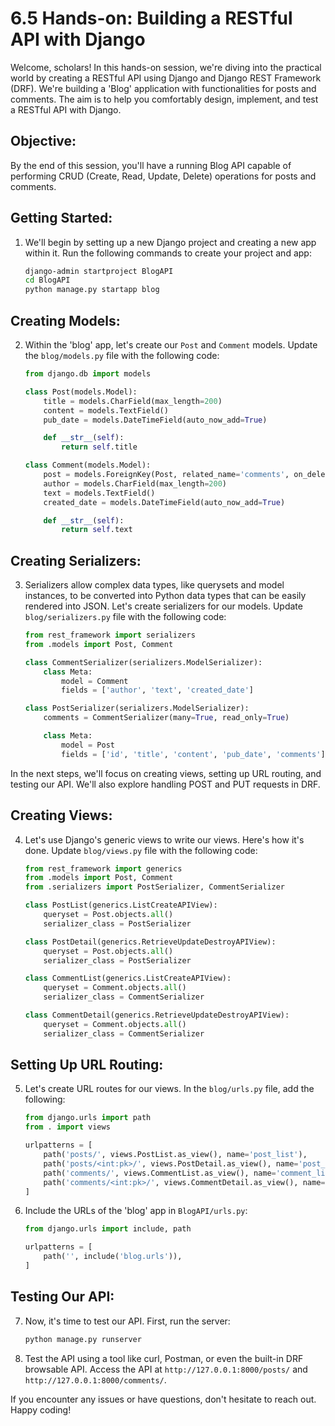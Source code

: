 # 6.5 Hands-on: Building a RESTful API with Django

Welcome, scholars! In this hands-on session, we're diving into the practical world by creating a RESTful API using Django and Django REST Framework (DRF). We're building a 'Blog' application with functionalities for posts and comments. The aim is to help you comfortably design, implement, and test a RESTful API with Django.

## Objective:
By the end of this session, you'll have a running Blog API capable of performing CRUD (Create, Read, Update, Delete) operations for posts and comments.

## Getting Started:

1. We'll begin by setting up a new Django project and creating a new app within it. Run the following commands to create your project and app:

    ```bash
    django-admin startproject BlogAPI
    cd BlogAPI
    python manage.py startapp blog
    ```

## Creating Models:

2. Within the 'blog' app, let's create our `Post` and `Comment` models. Update the `blog/models.py` file with the following code:

    ```python
    from django.db import models

    class Post(models.Model):
        title = models.CharField(max_length=200)
        content = models.TextField()
        pub_date = models.DateTimeField(auto_now_add=True)

        def __str__(self):
            return self.title

    class Comment(models.Model):
        post = models.ForeignKey(Post, related_name='comments', on_delete=models.CASCADE)
        author = models.CharField(max_length=200)
        text = models.TextField()
        created_date = models.DateTimeField(auto_now_add=True)

        def __str__(self):
            return self.text
    ```

## Creating Serializers:

3. Serializers allow complex data types, like querysets and model instances, to be converted into Python data types that can be easily rendered into JSON. Let's create serializers for our models. Update `blog/serializers.py` file with the following code:

    ```python
    from rest_framework import serializers
    from .models import Post, Comment

    class CommentSerializer(serializers.ModelSerializer):
        class Meta:
            model = Comment
            fields = ['author', 'text', 'created_date']

    class PostSerializer(serializers.ModelSerializer):
        comments = CommentSerializer(many=True, read_only=True)

        class Meta:
            model = Post
            fields = ['id', 'title', 'content', 'pub_date', 'comments']
    ```

In the next steps, we'll focus on creating views, setting up URL routing, and testing our API. We'll also explore handling POST and PUT requests in DRF. 

## Creating Views:

4. Let's use Django's generic views to write our views. Here's how it's done. Update `blog/views.py` file with the following code:

    ```python
    from rest_framework import generics
    from .models import Post, Comment
    from .serializers import PostSerializer, CommentSerializer

    class PostList(generics.ListCreateAPIView):
        queryset = Post.objects.all()
        serializer_class = PostSerializer

    class PostDetail(generics.RetrieveUpdateDestroyAPIView):
        queryset = Post.objects.all()
        serializer_class = PostSerializer

    class CommentList(generics.ListCreateAPIView):
        queryset = Comment.objects.all()
        serializer_class = CommentSerializer

    class CommentDetail(generics.RetrieveUpdateDestroyAPIView):
        queryset = Comment.objects.all()
        serializer_class = CommentSerializer
    ```

## Setting Up URL Routing:

5. Let's create URL routes for our views. In the `blog/urls.py` file, add the following:

    ```python
    from django.urls import path
    from . import views

    urlpatterns = [
        path('posts/', views.PostList.as_view(), name='post_list'),
        path('posts/<int:pk>/', views.PostDetail.as_view(), name='post_detail'),
        path('comments/', views.CommentList.as_view(), name='comment_list'),
        path('comments/<int:pk>/', views.CommentDetail.as_view(), name='comment_detail'),
    ]
    ```

6. Include the URLs of the 'blog' app in `BlogAPI/urls.py`:

    ```python
    from django.urls import include, path

    urlpatterns = [
        path('', include('blog.urls')),
    ]
    ```

## Testing Our API:

7. Now, it's time to test our API. First, run the server:

    ```bash
    python manage.py runserver
    ```

8. Test the API using a tool like curl, Postman, or even the built-in DRF browsable API. Access the API at `http://127.0.0.1:8000/posts/` and `http://127.0.0.1:8000/comments/`.

If you encounter any issues or have questions, don't hesitate to reach out. Happy coding!
